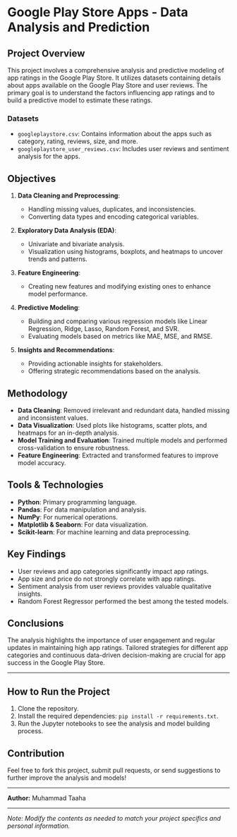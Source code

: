 # Google Play Store Apps - Data Analysis and Prediction

## Project Overview
This project involves a comprehensive analysis and predictive modeling of app ratings in the Google Play Store. It utilizes datasets containing details about apps available on the Google Play Store and user reviews. The primary goal is to understand the factors influencing app ratings and to build a predictive model to estimate these ratings.

### Datasets
- `googleplaystore.csv`: Contains information about the apps such as category, rating, reviews, size, and more.
- `googleplaystore_user_reviews.csv`: Includes user reviews and sentiment analysis for the apps.

## Objectives
1. **Data Cleaning and Preprocessing**:
   - Handling missing values, duplicates, and inconsistencies.
   - Converting data types and encoding categorical variables.

2. **Exploratory Data Analysis (EDA)**:
   - Univariate and bivariate analysis.
   - Visualization using histograms, boxplots, and heatmaps to uncover trends and patterns.

3. **Feature Engineering**:
   - Creating new features and modifying existing ones to enhance model performance.

4. **Predictive Modeling**:
   - Building and comparing various regression models like Linear Regression, Ridge, Lasso, Random Forest, and SVR.
   - Evaluating models based on metrics like MAE, MSE, and RMSE.

5. **Insights and Recommendations**:
   - Providing actionable insights for stakeholders.
   - Offering strategic recommendations based on the analysis.

## Methodology
- **Data Cleaning**: Removed irrelevant and redundant data, handled missing and inconsistent values.
- **Data Visualization**: Used plots like histograms, scatter plots, and heatmaps for an in-depth analysis.
- **Model Training and Evaluation**: Trained multiple models and performed cross-validation to ensure robustness.
- **Feature Engineering**: Extracted and transformed features to improve model accuracy.

## Tools & Technologies
- **Python**: Primary programming language.
- **Pandas**: For data manipulation and analysis.
- **NumPy**: For numerical operations.
- **Matplotlib & Seaborn**: For data visualization.
- **Scikit-learn**: For machine learning and data preprocessing.

## Key Findings
- User reviews and app categories significantly impact app ratings.
- App size and price do not strongly correlate with app ratings.
- Sentiment analysis from user reviews provides valuable qualitative insights.
- Random Forest Regressor performed the best among the tested models.

## Conclusions
The analysis highlights the importance of user engagement and regular updates in maintaining high app ratings. Tailored strategies for different app categories and continuous data-driven decision-making are crucial for app success in the Google Play Store.

---

## How to Run the Project
1. Clone the repository.
2. Install the required dependencies: `pip install -r requirements.txt`.
3. Run the Jupyter notebooks to see the analysis and model building process.

## Contribution
Feel free to fork this project, submit pull requests, or send suggestions to further improve the analysis and models!

---

**Author:** Muhammad Taaha
  

---

*Note: Modify the contents as needed to match your project specifics and personal information.*

